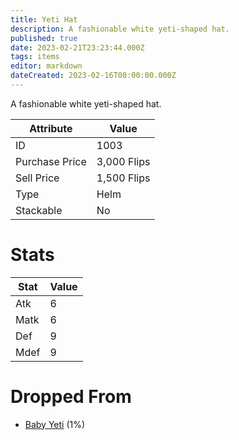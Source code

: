 ```yaml
---
title: Yeti Hat
description: A fashionable white yeti-shaped hat.
published: true
date: 2023-02-21T23:23:44.000Z
tags: items
editor: markdown
dateCreated: 2023-02-16T00:00:00.000Z
---
```


A fashionable white yeti-shaped hat.

|Attribute|Value|
|-|-|
|ID|1003|
|Purchase Price|3,000 Flips|
|Sell Price|1,500 Flips|
|Type|Helm|
|Stackable|No|

# Stats
|Stat|Value|
|-|-|
|Atk|6|
|Matk|6|
|Def|9|
|Mdef|9|

# Dropped From
 * [Baby Yeti](/monsters/baby-yeti.md) (1%)
